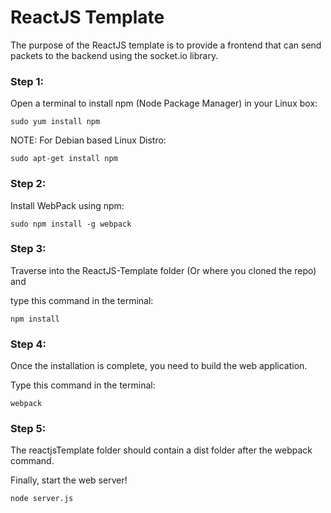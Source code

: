 # ReactJS Template

The purpose of the ReactJS template is to provide a frontend that can send packets to the backend using the
socket.io library.

### Step 1:

Open a terminal to install npm (Node Package Manager) in your Linux box:

```shell
sudo yum install npm
```

NOTE: For Debian based Linux Distro:

```shell
sudo apt-get install npm
```

### Step 2:

Install WebPack using npm:

```shell
sudo npm install -g webpack
```

### Step 3:

Traverse into the ReactJS-Template folder (Or where you cloned the repo) and

type this command in the terminal:

```shell
npm install
```

### Step 4:

Once the installation is complete, you need to build the web application.

Type this command in the terminal:

```shell
webpack
```

### Step 5:

The reactjsTemplate folder should contain a dist folder after the webpack command. 

Finally, start the web server!

```shell
node server.js
```
  
